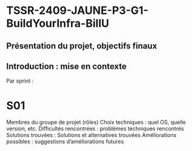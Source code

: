 # TSSR-2409-JAUNE-P3-G1-BuildYourInfra-BillU

## Présentation du projet, objectifs finaux
## Introduction : mise en contexte
Par sprint :
# S01
Membres du groupe de projet (rôles)
Choix techniques : quel OS, quelle version, etc.
Difficultés rencontrées : problèmes techniques rencontrés
Solutions trouvées : Solutions et alternatives trouvées
Améliorations possibles : suggestions d’améliorations futures
